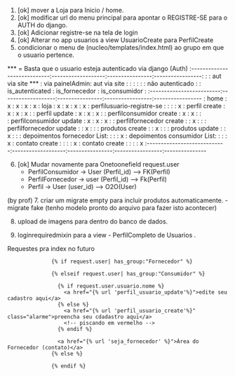 1. [ok] mover a Loja para Inicio / home. 
2. [ok] modificar url do menu principal para apontar o REGISTRE-SE para o AUTH do django.
3. [ok] Adicionar registre-se na tela de login 
4. [ok] Alterar no app usuarios a view UsuarioCreate para PerfilCreate
5. condicionar o menu de (nucleo/templates/index.html) ao grupo em que o usuario pertence. 


*** = Basta que o usuario esteja autenticado via django (Auth)
:----------------------------:-------------------:----------------:-----------------:
:                            : aut via site ***      : via painelAdmin: aut via site    : 
:                            :                   :                :                     : não autenticado
:                            : is_autenticated   : is_fornecedor  : is_consumidor       :
:-------------------------:-------------------:----------------:-----------------:-----------------
: home                       :         x         :      x         :      x          :      x
: loja                       :         x         :      x         :      x          :      x
: perfilusuario-registre-se  :                   :                :                 :      x
: perfil create              :         x         :      x         :      x          : 
: perfil update              :         x         :      x         :      x          : 
: perfilconsumidor create    :         x         :      x         :                 :  
: perfilconsumidor update    :         x         :      x         :      x          :
: perfilfornecedor create    :                   :      x         :                 :
: perfilfornecedor update    :                   :      x         :                 :
: produtos create            :                   :      x         :                 :
: produtos update            :                   :      x         :                 :
: depoimentos fornecedor List:                   :                :                 :      x
: depoimentos consumidor List:                   :                :                 :      x
: contato create             :                   :                :                 :      x
: contato create             :                   :                :                 :      x
:----------------------------:-------------------:----------------:-----------------:---------------

6. [ok] Mudar novamente para Onetoonefield
    request.user 
    - PerfilConsumidor -> User (Perfil_id) --> FK(Perfil)
    - PerfilFornecedor -> user (Perfil_id) --> Fk(Perfil)
    - Perfil           -> User (user_id) --> O2O(User)

(by prof)
7. criar um migrate empty para incluir produtos automaticamente. 
    - migrate fake (tenho modelo pronto do arquivo para fazer isto acontecer)

8. upload de imagens para dentro do banco de dados. 

9. loginrequiredmixin para a view - PerfilCompleto de Usuarios . 


Requestes pra index no futuro

                  {% if request.user| has_group:"Fornecedor" %}

                  {% elseif request.user| has_group:"Consumidor" %}

                    {% if request.user.usuario.nome %}
                      <a href="{% url 'perfil_usuario_update'%}">edite seu cadastro aqui</a>
                    {% else %}
                      <a href="{% url 'perfil_usuario_create'%}" class="alarme">preencha seu cdadastro aqui</a>
                      <!-- piscando em vermelho -->
                    {% endif %}
                    
                    <a href="{% url 'seja_fornecedor' %}">Área do Fornecedor (contato)</a>
                  {% else %}

                  {% endif %}